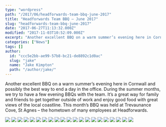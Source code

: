 ```yaml
---
type: "wordpress"
path: "/2017/06/headforwards-team-bbq-june-2017"
title: "Headforwards Team BBQ – June 2017"
slug: "headforwards-team-bbq-june-2017"
date: "2017-06-27T11:13:32.000Z"
modified: "2017-11-03T10:52:09.000Z"
excerpt: "Another excellent BBQ on a warm summer’s evening here in Cornwall and possibly the best way to end a day in the office. During the summer months, we try to have a few evening BBQs with the team. It’s a great way for family and friends to get together outside of work and enjoy good food …"
categories: ["News"]
tags: []
author:
  id: "ccc5e2bb-ae99-57b8-bc21-de8892c1d0ac"
  slug: "jake"
  name: "Jake Kimpton"
  path: "/author/jake/"
---
```

Another excellent BBQ on a warm summer’s evening here in Cornwall and possibly the best way to end a day in the office. During the summer months, we try to have a few evening BBQs with the team. It’s a great way for family and friends to get together outside of work and enjoy good food with great views of the local coastline. This month’s BBQ was held at Trevaunance Cove, St Agnes – the hometown of many employees at Headforwards.

![](/wp-content/uploads/2017/06/IMG_2572.jpg)
![](/wp-content/uploads/2017/06/IMG_2560-1.jpg)
![](/wp-content/uploads/2017/06/IMG_2566.jpg)
![](/wp-content/uploads/2017/06/DSCF9100-web-2048.jpg)
![](/wp-content/uploads/2017/06/DSCF9101-web-2048.jpg)
![](/wp-content/uploads/2017/06/DSCF9102-web-2048.jpg)
![](/wp-content/uploads/2017/06/DSCF9105-web-2048.jpg)
![](/wp-content/uploads/2017/06/DSCF9106-web-2048.jpg)
![](/wp-content/uploads/2017/06/DSCF9108-web-2048.jpg)
![](/wp-content/uploads/2017/06/DSCF9110-web-2048.jpg)
![](/wp-content/uploads/2017/06/DSCF9111-web-2048.jpg)
![](/wp-content/uploads/2017/06/DSCF9113-web-2048.jpg)
![](/wp-content/uploads/2017/06/DSCF9116-web-2048.jpg)
![](/wp-content/uploads/2017/06/DSCF9120-web-2048.jpg)
![](/wp-content/uploads/2017/06/DSCF9123-web-2048.jpg)
![](/wp-content/uploads/2017/06/DSCF9124-web-2048.jpg)
![](/wp-content/uploads/2017/06/DSCF9125-web-2048.jpg)
![](/wp-content/uploads/2017/06/DSCF9127-web-2048.jpg)
![](/wp-content/uploads/2017/06/DSCF9129-web-2048.jpg)
![](/wp-content/uploads/2017/06/DSCF9134-web-2048.jpg)
![](/wp-content/uploads/2017/06/DSCF9135-web-2048.jpg)